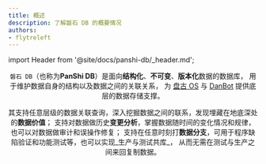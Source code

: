 ```yaml
---
title: 概述
description: 了解磐石 DB 的概要情况
authors:
- flytreleft
---
```


import Header from '@site/docs/panshi-db/_header.md';

<Header />


`磐石 DB`（也称为**PanShi DB**）是面向**结构化**、**不可变**、**版本化**数据的数据库，
用于维护数据自身的结构以及数据之间的关联关系，
为 [盘古 OS](/docs/pangu-os) 与 [DanBot](/blog/the-dan-bot-design) 提供底层的数据存储支撑。

其支持任意层级的数据关联查询，深入挖掘数据之间的联系，发现埋藏在地底深处的**数据价值**；
支持对数据做历史**变更分析**，掌握数据随时间的变化情况和规律，也可以对数据做审计和误操作修复；
支持在任意时刻打**数据分支**，可用于程序缺陷验证和功能测试等，也可以实现_生产与测试共库_，
从而无需在测试与生产之间来回复制数据。
